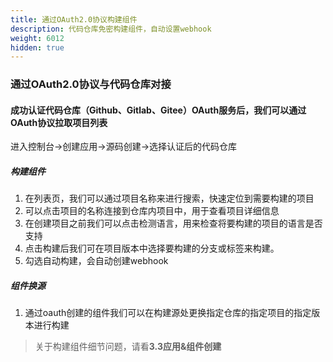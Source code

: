 ```yaml
---
title: 通过OAuth2.0协议构建组件
description: 代码仓库免密构建组件，自动设置webhook
weight: 6012
hidden: true
---
```


### 通过OAuth2.0协议与代码仓库对接
#### 成功认证代码仓库（Github、Gitlab、Gitee）OAuth服务后，我们可以通过OAuth协议拉取项目列表
   进入控制台→创建应用→源码创建→选择认证后的代码仓库
   
   ##### 构建组件 

   1. 在列表页，我们可以通过项目名称来进行搜索，快速定位到需要构建的项目
   2. 可以点击项目的名称连接到仓库内项目中，用于查看项目详细信息
   3. 在创建项目之前我们可以点击检测语言，用来检查将要构建的项目的语言是否支持
   4. 点击构建后我们可在项目版本中选择要构建的分支或标签来构建。
   5. 勾选自动构建，会自动创建webhook
   
   
   ##### 组件换源
   
   1. 通过oauth创建的组件我们可以在构建源处更换指定仓库的指定项目的指定版本进行构建

   > 关于构建组件细节问题，请看**3.3应用&组件创建**
